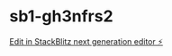 # sb1-gh3nfrs2

[Edit in StackBlitz next generation editor ⚡️](https://stackblitz.com/~/github.com/l0neZer0l/sb1-gh3nfrs2)